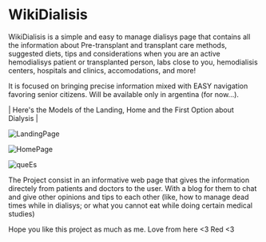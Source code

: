 # WikiDialisis
WikiDialisis is a simple and easy to manage dialisys page that contains all the information about Pre-transplant and transplant care methods, suggested diets, tips and considerations when you are an active hemodialisys patient or transplanted person, labs close to you, hemodialisis centers, hospitals and clinics, accomodations, and more!

It is focused on bringing precise information mixed with EASY navigation favoring senior citizens.
Will be available only in argentina (for now...).

| Here's the Models of the Landing, Home and the First Option about Dialysis |
  
![LandingPage](https://github.com/user-attachments/assets/e359dced-0cef-472f-9339-531edccc6fc2)

![HomePage](https://github.com/user-attachments/assets/6ccff04c-eae6-4bc6-89a1-d2150662f595)

![queEs](https://github.com/user-attachments/assets/6856f1be-932b-4698-9aa8-f3e2786df906)

The Project consist in an informative web page that gives the information directely from patients and doctors to the user.
With a blog for them to chat and give other opinions and tips to each other (like, how to manage dead times while in dialisys;
or what you cannot eat while doing certain medical studies)

Hope you like this project as much as me.
Love from here <3 
Red <3
